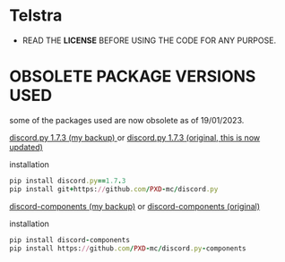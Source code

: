 # Telstra
- READ THE __LICENSE__ BEFORE USING THE CODE FOR ANY PURPOSE.

<h1> OBSOLETE PACKAGE VERSIONS USED </h1>
some of the packages used are now obsolete as of 19/01/2023.

[discord.py 1.7.3 (my backup) ](https://github.com/PXD-mc/discord.py) or [discord.py 1.7.3 (original, this is now updated)](https://github.com/Rapptz/discord.py)

installation

```ruby
pip install discord.py==1.7.3
pip install git+https://github.com/PXD-mc/discord.py
```

[discord-components (my backup)](https://github.com/PXD-mc/discord.py-components) or [discord-components (original)](https://github.com/kiki7000/discord.py-components) 

installation

```ruby
pip install discord-components
pip install https://github.com/PXD-mc/discord.py-components
```
